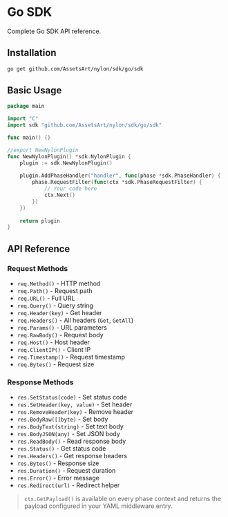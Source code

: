 # Go SDK

Complete Go SDK API reference.

## Installation

```bash
go get github.com/AssetsArt/nylon/sdk/go/sdk
```

## Basic Usage

```go
package main

import "C"
import sdk "github.com/AssetsArt/nylon/sdk/go/sdk"

func main() {}

//export NewNylonPlugin
func NewNylonPlugin() *sdk.NylonPlugin {
	plugin := sdk.NewNylonPlugin()
	
	plugin.AddPhaseHandler("handler", func(phase *sdk.PhaseHandler) {
		phase.RequestFilter(func(ctx *sdk.PhaseRequestFilter) {
			// Your code here
			ctx.Next()
		})
	})
	
	return plugin
}
```

## API Reference

### Request Methods

- `req.Method()` - HTTP method
- `req.Path()` - Request path
- `req.URL()` - Full URL
- `req.Query()` - Query string
- `req.Header(key)` - Get header
- `req.Headers()` - All headers (`Get`, `GetAll`)
- `req.Params()` - URL parameters
- `req.RawBody()` - Request body
- `req.Host()` - Host header
- `req.ClientIP()` - Client IP
- `req.Timestamp()` - Request timestamp
- `req.Bytes()` - Request size

### Response Methods

- `res.SetStatus(code)` - Set status code
- `res.SetHeader(key, value)` - Set header
- `res.RemoveHeader(key)` - Remove header
- `res.BodyRaw([]byte)` - Set body
- `res.BodyText(string)` - Set text body
- `res.BodyJSON(any)` - Set JSON body
- `res.ReadBody()` - Read response body
- `res.Status()` - Get status code
- `res.Headers()` - Get response headers
- `res.Bytes()` - Response size
- `res.Duration()` - Request duration
- `res.Error()` - Error message
- `res.Redirect(url)` - Redirect helper

> `ctx.GetPayload()` is available on every phase context and returns the payload configured in your YAML middleware entry.
